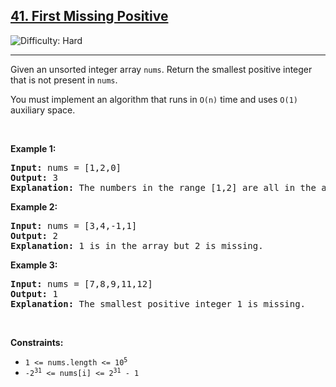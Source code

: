 <h2><a href="https://leetcode.com/problems/first-missing-positive">41. First Missing Positive</a></h2> <img src='https://img.shields.io/badge/Difficulty-Hard-red' alt='Difficulty: Hard' /><hr>


<p>Given an unsorted integer array <code>nums</code>. Return the smallest positive integer that is not present in <code>nums</code>.</p>
<p>You must implement an algorithm that runs in <code>O(n)</code> time and uses <code>O(1)</code> auxiliary space.</p>

<p>&nbsp;</p>

<p><strong class="example">Example 1:</strong></p>

<pre>
<strong>Input:</strong> nums = [1,2,0]
<strong>Output:</strong> 3
<strong>Explanation:</strong> The numbers in the range [1,2] are all in the array.
</pre>

<p><strong class="example">Example 2:</strong></p>

<pre>
<strong>Input:</strong> nums = [3,4,-1,1]
<strong>Output:</strong> 2
<strong>Explanation:</strong> 1 is in the array but 2 is missing.
</pre>

<p><strong class="example">Example 3:</strong></p>

<pre>
<strong>Input:</strong> nums = [7,8,9,11,12]
<strong>Output:</strong> 1
<strong>Explanation:</strong> The smallest positive integer 1 is missing.
</pre>

<p>&nbsp;</p>
<p><strong>Constraints:</strong></p>

<ul>
	<li><code>1 <= nums.length <= 10<sup>5</sup></code></li>
  <li><code>-2<sup>31</sup> <= nums[i] <= 2<sup>31</sup> - 1</code></li>
</ul>

